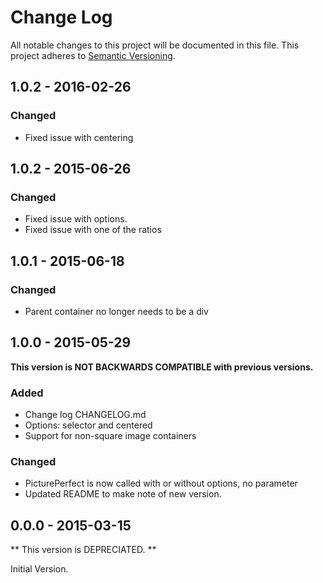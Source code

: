 # Change Log

All notable changes to this project will be documented in this file.
This project adheres to [Semantic Versioning](http://semver.org/).

## 1.0.2 - 2016-02-26

### Changed
- Fixed issue with centering

## 1.0.2 - 2015-06-26

### Changed
- Fixed issue with options.
- Fixed issue with one of the ratios

## 1.0.1 - 2015-06-18

### Changed
- Parent container no longer needs to be a div

## 1.0.0 - 2015-05-29

**This version is NOT BACKWARDS COMPATIBLE with previous versions.**

### Added
- Change log CHANGELOG.md
- Options: selector and centered
- Support for non-square image containers

### Changed
- PicturePerfect is now called with or without options, no parameter
- Updated README to make note of new version.

## 0.0.0 - 2015-03-15

** This version is DEPRECIATED. **

Initial Version.
